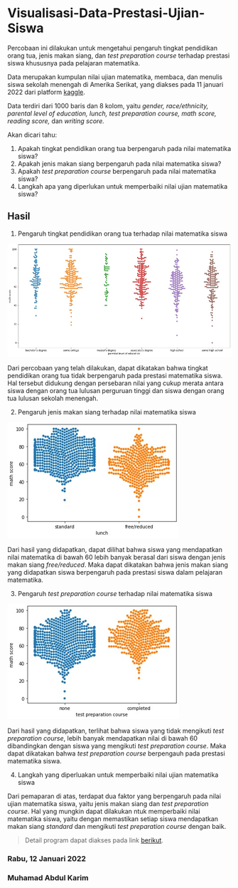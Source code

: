 # Visualisasi-Data-Prestasi-Ujian-Siswa

Percobaan ini dilakukan untuk mengetahui pengaruh tingkat pendidikan orang tua, jenis makan siang, dan *test preparation course* terhadap prestasi siswa khususnya pada pelajaran matematika.

Data merupakan kumpulan nilai ujian matematika, membaca, dan menulis siswa sekolah menengah di Amerika Serikat, yang diakses pada 11 januari 2022 dari platform [kaggle](https://www.kaggle.com/spscientist/students-performance-in-exams).

Data terdiri dari 1000 baris dan 8 kolom, yaitu *gender, race/ethnicity, parental level of education, lunch, test preparation course, math score, reading score,* dan *writing score.*

Akan dicari tahu:

1.   Apakah tingkat pendidikan orang tua berpengaruh pada nilai matematika siswa?
2.   Apakah jenis makan siang berpengaruh pada nilai matematika siswa?
3.   Apakah *test preparation course* berpengaruh pada nilai matematika siswa?
4.   Langkah apa yang diperlukan untuk memperbaiki nilai ujian matematika siswa?

## Hasil

1.   Pengaruh tingkat pendidikan orang tua terhadap nilai matematika siswa

  ![Tux, the Linux mascot](/plot1.jpg)

  Dari percobaan yang telah dilakukan, dapat dikatakan bahwa tingkat pendidikan orang tua tidak berpengaruh pada prestasi matematika siswa. Hal tersebut didukung dengan persebaran nilai yang cukup merata antara siswa dengan orang tua lulusan perguruan tinggi dan siswa dengan orang tua lulusan sekolah menengah.

2.   Pengaruh jenis makan siang terhadap nilai matematika siswa

  ![Tux, the Linux mascot](/plot2.jpg)

  Dari hasil yang didapatkan, dapat dilihat bahwa siswa yang mendapatkan nilai matematika di bawah 60 lebih banyak berasal dari siswa dengan jenis makan siang *free/reduced*. Maka dapat dikatakan bahwa jenis makan siang yang didapatkan siswa berpengaruh pada prestasi siswa dalam pelajaran matematika.

3.   Pengaruh *test preparation course* terhadap nilai matematika siswa

  ![Tux, the Linux mascot](/plot3.jpg)
  
   Dari hasil yang didapatkan, terlihat bahwa siswa yang tidak mengikuti *test preparation course*, lebih banyak mendapatkan nilai di bawah 60 dibandingkan dengan siswa yang mengikuti *test preparation course*. Maka dapat dikatakan bahwa *test preparation course* berpengauh pada prestasi matematika siswa.

4.   Langkah yang diperluakan untuk memperbaiki nilai ujian matematika siswa

  Dari pemaparan di atas, terdapat dua faktor yang berpengaruh pada nilai ujian matematika siswa, yaitu jenis makan siang dan *test preparation course*. Hal yang mungkin dapat dilakukan ntuk memperbaiki nilai matematika siswa, yaitu dengan memastikan setiap siswa mendapatkan makan siang *standard* dan mengikuti *test preparation course* dengan baik.

> Detail program dapat diakses pada link [berikut](https://colab.research.google.com/drive/1lQ9qNI-0WYT3rxS7Umxd4P5m8m2O-US8?usp=sharing).

### Rabu, 12 Januari 2022

### Muhamad Abdul Karim
